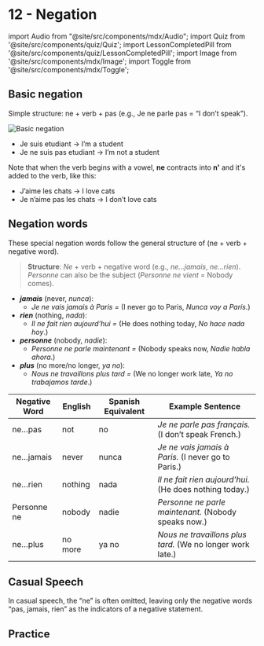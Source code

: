 # 12 - Negation

import Audio from "@site/src/components/mdx/Audio";
import Quiz from '@site/src/components/quiz/Quiz';
import LessonCompletedPill from '@site/src/components/quiz/LessonCompletedPill';
import Image from '@site/src/components/mdx/Image';
import Toggle from '@site/src/components/mdx/Toggle';

<LessonCompletedPill lessonName="a1-12" />

## Basic negation

Simple structure: ne + verb + pas (e.g., Je ne parle pas = “I don’t speak”).

![Basic negation](https://res.cloudinary.com/dsmvtmv8z/image/upload/v1753451528/image-clipboard-assets/gdcq90q12yodtkgyrcnd.webp)

- Je suis etudiant → I’m a student
- Je ne suis pas etudiant → I’m not a student

Note that when the verb begins with a vowel, **ne** contracts into **n'** and it's added to the verb, like this:

- J’aime les chats → I love cats
- Je n’aime pas les chats → I don’t love cats

## Negation words

These special negation words follow the general structure of (ne + verb + negative word).

> **Structure**: _Ne_ + verb + negative word (e.g., _ne…jamais_, _ne…rien_). _Personne_ can also be the subject (_Personne ne vient_ = Nobody comes).

- **_jamais_** (never, _nunca_):
  - _Je ne vais jamais à Paris =_ (I never go to Paris, _Nunca voy a París_.)
- **_rien_** (nothing, _nada_):
  - _Il ne fait rien aujourd’hui =_ (He does nothing today, _No hace nada hoy_.)
- **_personne_** (nobody, _nadie_):
  - _Personne ne parle maintenant =_ (Nobody speaks now, _Nadie habla ahora_.)
- **_plus_** (no more/no longer, _ya no_):
  - _Nous ne travaillons plus tard =_ (We no longer work late, _Ya no trabajamos tarde_.)

| Negative Word | English | Spanish Equivalent | Example Sentence                                           |
| ------------- | ------- | ------------------ | ---------------------------------------------------------- |
| ne…pas        | not     | no                 | _Je ne parle pas français._ (I don’t speak French.)        |
| ne…jamais     | never   | nunca              | _Je ne vais jamais à Paris._ (I never go to Paris.)        |
| ne…rien       | nothing | nada               | _Il ne fait rien aujourd’hui._ (He does nothing today.)    |
| Personne ne   | nobody  | nadie              | _Personne ne parle maintenant._ (Nobody speaks now.)       |
| ne…plus       | no more | ya no              | _Nous ne travaillons plus tard._ (We no longer work late.) |

## Casual Speech

In casual speech, the “ne” is often omitted, leaving only the negative words “pas, jamais, rien” as the indicators of a negative statement.

## Practice

<Quiz exerciseName="negation" />
